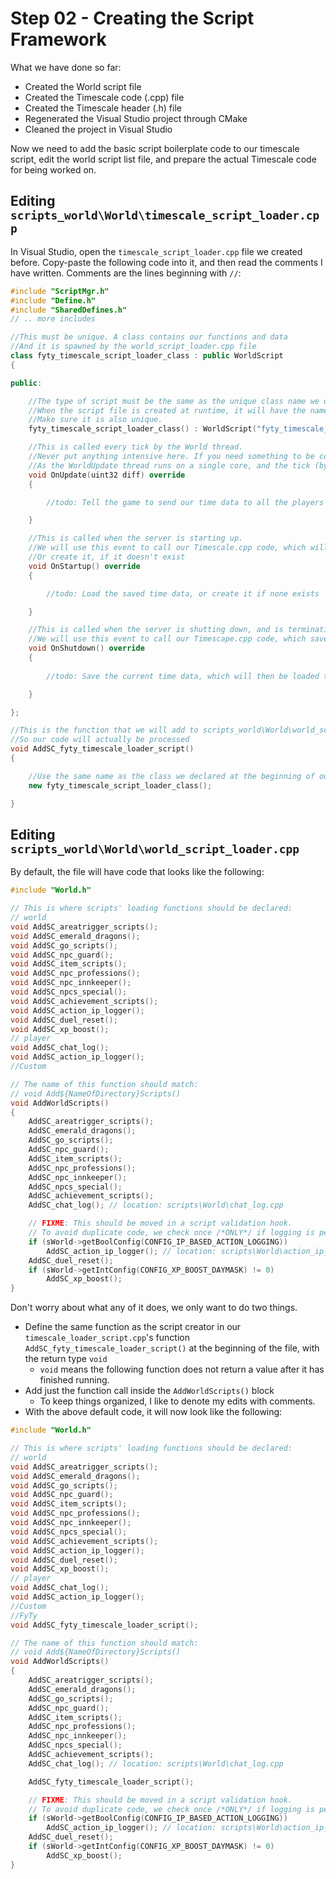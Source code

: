 # Step 02 - Creating the Script Framework

What we have done so far:

* Created the World script file
* Created the Timescale code (.cpp) file
* Created the Timescale header (.h) file
* Regenerated the Visual Studio project through CMake
* Cleaned the project in Visual Studio

Now we need to add the basic script boilerplate code to our timescale script, edit the world script list file, and prepare the actual Timescale code for being worked on.

## Editing `scripts_world\World\timescale_script_loader.cpp`

In Visual Studio, open the `timescale_script_loader.cpp` file we created before. Copy-paste the following code into it, and then read the comments I have written. Comments are the lines beginning with `//`:

```c++
#include "ScriptMgr.h"
#include "Define.h"
#include "SharedDefines.h"
// .. more includes

//This must be unique. A class contains our functions and data
//And it is spawned by the world_script_loader.cpp file
class fyty_timescale_script_loader_class : public WorldScript
{

public:

	//The type of script must be the same as the unique class name we declared above.
	//When the script file is created at runtime, it will have the name that we set inside the quotation marks.
	//Make sure it is also unique.
    fyty_timescale_script_loader_class() : WorldScript("fyty_timescale_loader_script") {}

	//This is called every tick by the World thread.
	//Never put anything intensive here. If you need something to be constantly processed, use another thread. Which is what we will do.
	//As the WorldUpdate thread runs on a single core, and the tick (by default) should take around a millisecond.
    void OnUpdate(uint32 diff) override
    {

        //todo: Tell the game to send our time data to all the players

    }

	//This is called when the server is starting up.
	//We will use this event to call our Timescale.cpp code, which will load any saved Timescale data
	//Or create it, if it doesn't exist
    void OnStartup() override
    {

        //todo: Load the saved time data, or create it if none exists

    }

	//This is called when the server is shutting down, and is terminating the game logic.
	//We will use this event to call our Timescape.cpp code, which saves the current Timescale data.
    void OnShutdown() override
    {
        
        //todo: Save the current time data, which will then be loaded the next time the server starts

    }

};

//This is the function that we will add to scripts_world\World\world_script_loader.cpp
//So our code will actually be processed
void AddSC_fyty_timescale_loader_script()
{

	//Use the same name as the class we declared at the beginning of our code
    new fyty_timescale_script_loader_class();

}
```

## Editing `scripts_world\World\world_script_loader.cpp`

By default, the file will have code that looks like the following:

```c++
#include "World.h"

// This is where scripts' loading functions should be declared:
// world
void AddSC_areatrigger_scripts();
void AddSC_emerald_dragons();
void AddSC_go_scripts();
void AddSC_npc_guard();
void AddSC_item_scripts();
void AddSC_npc_professions();
void AddSC_npc_innkeeper();
void AddSC_npcs_special();
void AddSC_achievement_scripts();
void AddSC_action_ip_logger();
void AddSC_duel_reset();
void AddSC_xp_boost();
// player
void AddSC_chat_log();
void AddSC_action_ip_logger();
//Custom

// The name of this function should match:
// void Add${NameOfDirectory}Scripts()
void AddWorldScripts()
{
    AddSC_areatrigger_scripts();
    AddSC_emerald_dragons();
    AddSC_go_scripts();
    AddSC_npc_guard();
    AddSC_item_scripts();
    AddSC_npc_professions();
    AddSC_npc_innkeeper();
    AddSC_npcs_special();
    AddSC_achievement_scripts();
    AddSC_chat_log(); // location: scripts\World\chat_log.cpp

    // FIXME: This should be moved in a script validation hook.
    // To avoid duplicate code, we check once /*ONLY*/ if logging is permitted or not.
    if (sWorld->getBoolConfig(CONFIG_IP_BASED_ACTION_LOGGING))
        AddSC_action_ip_logger(); // location: scripts\World\action_ip_logger.cpp
    AddSC_duel_reset();
    if (sWorld->getIntConfig(CONFIG_XP_BOOST_DAYMASK) != 0)
        AddSC_xp_boost();
}
```

Don't worry about what any of it does, we only want to do two things.
* Define the same function as the script creator in our `timescale_loader_script.cpp`'s function `AddSC_fyty_timescale_loader_script()` at the beginning of the file, with the return type `void`
    - `void` means the following function does not return a value after it has finished running.
* Add just the function call inside the `AddWorldScripts()` block
    - To keep things organized, I like to denote my edits with comments.
* With the above default code, it will now look like the following:

```c++
#include "World.h"

// This is where scripts' loading functions should be declared:
// world
void AddSC_areatrigger_scripts();
void AddSC_emerald_dragons();
void AddSC_go_scripts();
void AddSC_npc_guard();
void AddSC_item_scripts();
void AddSC_npc_professions();
void AddSC_npc_innkeeper();
void AddSC_npcs_special();
void AddSC_achievement_scripts();
void AddSC_action_ip_logger();
void AddSC_duel_reset();
void AddSC_xp_boost();
// player
void AddSC_chat_log();
void AddSC_action_ip_logger();
//Custom
//FyTy
void AddSC_fyty_timescale_loader_script();

// The name of this function should match:
// void Add${NameOfDirectory}Scripts()
void AddWorldScripts()
{
    AddSC_areatrigger_scripts();
    AddSC_emerald_dragons();
    AddSC_go_scripts();
    AddSC_npc_guard();
    AddSC_item_scripts();
    AddSC_npc_professions();
    AddSC_npc_innkeeper();
    AddSC_npcs_special();
    AddSC_achievement_scripts();
    AddSC_chat_log(); // location: scripts\World\chat_log.cpp

    AddSC_fyty_timescale_loader_script();

    // FIXME: This should be moved in a script validation hook.
    // To avoid duplicate code, we check once /*ONLY*/ if logging is permitted or not.
    if (sWorld->getBoolConfig(CONFIG_IP_BASED_ACTION_LOGGING))
        AddSC_action_ip_logger(); // location: scripts\World\action_ip_logger.cpp
    AddSC_duel_reset();
    if (sWorld->getIntConfig(CONFIG_XP_BOOST_DAYMASK) != 0)
        AddSC_xp_boost();
}
```